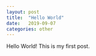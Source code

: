 ```yaml
---
layout: post
title:  "Hello World"
date:   2019-09-07 
categories: other
---
```


Hello World! This is my first post.